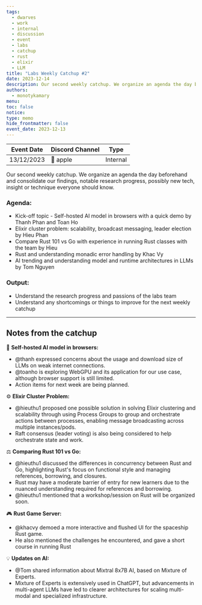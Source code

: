 ```yaml
---
tags:
  - dwarves
  - work
  - internal
  - discussion
  - event
  - labs
  - catchup
  - rust
  - elixir
  - LLM
title: "Labs Weekly Catchup #2"
date: 2023-12-14
description: Our second weekly catchup. We organize an agenda the day beforehand and consolidate our findings, notable research progress, possibly new tech, insight or technique everyone should know.
authors:
  - monotykamary
menu: 
toc: false
notice: 
type: memo
hide_frontmatter: false
event_date: 2023-12-13
---
```


| Event Date                                                                                                                                                                                                                                                                                                                                                                                                                                                                                                                                                                                                                                                                                                                                                                                                    | Discord Channel | Type     |
| ------------------------------------------------------------------------------------------------------------------------------------------------------------------------------------------------------------------------------------------------------------------------------------------------------------------------------------------------------------------------------------------------------------------------------------------------------------------------------------------------------------------------------------------------------------------------------------------------------------------------------------------------------------------------------------------------------------------------------------------------------------------------------------------------------------- | --------------- | -------- |
| 13/12/2023 | 🍎 apple   | Internal |

Our second weekly catchup. We organize an agenda the day beforehand and consolidate our findings, notable research progress, possibly new tech, insight or technique everyone should know.
### Agenda:
- Kick-off topic - Self-hosted AI model in browsers with a quick demo by Thanh Phan and Toan Ho
- Elixir cluster problem: scalability, broadcast messaging, leader election by Hieu Phan
- Compare Rust 101 vs Go with experience in running Rust classes with the team by Hieu
- Rust and understanding monadic error handling by Khac Vy
- AI trending and understanding model and runtime architectures in LLMs by Tom Nguyen

### Output:
- Understand the research progress and passions of the labs team
- Understand any shortcomings or things to improve for the next weekly catchup

---

## Notes from the catchup

🧠 **Self-hosted AI model in browsers:**
- @thanh expressed concerns about the usage and download size of LLMs on weak internet connections.
- @toanho is exploring WebGPU and its application for our use case, although browser support is still limited.
- Action items for next week are being planned.

⚙️ **Elixir Cluster Problem:**
- @hieuthu1 proposed one possible solution in solving Elixir clustering and scalability through using Process Groups to group and orchestrate actions between processes, enabling message broadcasting across multiple instances/pods.
- Raft consensus (leader voting) is also being considered to help orchestrate state and work.

⚖️ **Comparing Rust 101 vs Go:**
- @hieuthu1 discussed the differences in concurrency between Rust and Go, highlighting Rust's focus on functional style and managing references, borrowing, and closures.
- Rust may have a moderate barrier of entry for new learners due to the nuanced understanding required for references and borrowing.
- @hieuthu1 mentioned that a workshop/session on Rust will be organized soon.

🎮 **Rust Game Server:**
- @khacvy demoed a more interactive and flushed UI for the spaceship Rust game.
- He also mentioned the challenges he encountered, and gave a short course in running Rust

💡 **Updates on AI:**
- @Tom shared information about Mixtral 8x7B AI, based on Mixture of Experts.
- Mixture of Experts is extensively used in ChatGPT, but advancements in multi-agent LLMs have led to clearer architectures for scaling multi-modal and specialized infrastructure.
